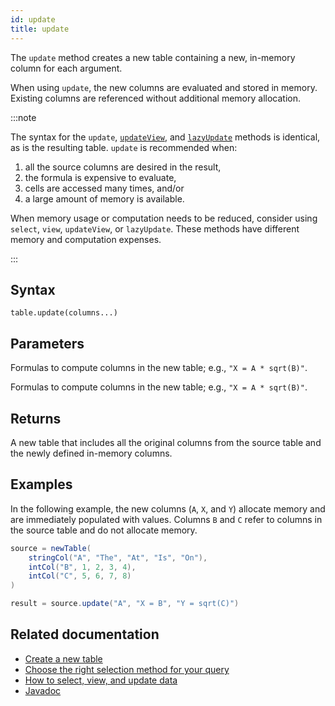 ```yaml
---
id: update
title: update
---
```


The `update` method creates a new table containing a new, in-memory column for each argument.

When using `update`, the new columns are evaluated and stored in memory. Existing columns are referenced without additional memory allocation.

:::note

The syntax for the `update`, [`updateView`](./update-view.md), and [`lazyUpdate`](./lazy-update.md) methods is identical, as is the resulting table. `update` is recommended when:

1. all the source columns are desired in the result,
2. the formula is expensive to evaluate,
3. cells are accessed many times, and/or
4. a large amount of memory is available.

When memory usage or computation needs to be reduced, consider using `select`, `view`, `updateView`, or `lazyUpdate`. These methods have different memory and computation expenses.

:::

## Syntax

```
table.update(columns...)
```

## Parameters

<ParamTable>
<Param name="columns" type="String...">

Formulas to compute columns in the new table; e.g., `"X = A * sqrt(B)"`.

</Param>
<Param name="columns" type="Collection<? extends Selectable>">

Formulas to compute columns in the new table; e.g., `"X = A * sqrt(B)"`.

</Param>
</ParamTable>

## Returns

A new table that includes all the original columns from the source table and the newly defined in-memory columns.

## Examples

In the following example, the new columns (`A`, `X`, and `Y`) allocate memory and are immediately populated with values. Columns `B` and `C` refer to columns in the source table and do not allocate memory.

```groovy order=source,result
source = newTable(
    stringCol("A", "The", "At", "Is", "On"),
    intCol("B", 1, 2, 3, 4),
    intCol("C", 5, 6, 7, 8)
)

result = source.update("A", "X = B", "Y = sqrt(C)")
```

## Related documentation

- [Create a new table](../../../how-to-guides/new-table.md)
- [Choose the right selection method for your query](../../../conceptual/choose-select-view-update.md)
- [How to select, view, and update data](../../../how-to-guides/use-select-view-update.md)
- [Javadoc](<https://deephaven.io/core/javadoc/io/deephaven/engine/table/Table.html#update(java.lang.String...)>)
